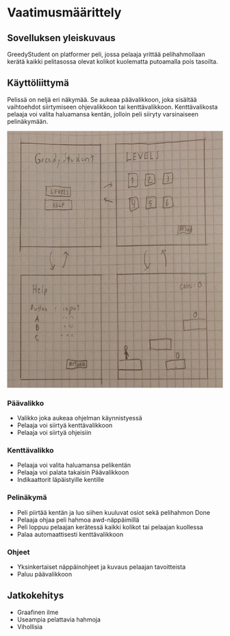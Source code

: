 # Vaatimusmäärittely

## Sovelluksen yleiskuvaus

GreedyStudent on platformer peli, jossa pelaaja yrittää pelihahmollaan kerätä kaikki pelitasossa olevat kolikot kuolematta putoamalla pois tasoilta.

## Käyttöliittymä

Pelissä on neljä eri näkymää. Se aukeaa päävalikkoon, joka sisältää vaihtoehdot siirtymiseen ohjevalikkoon tai kenttävalikkoon. Kenttävalikosta pelaaja voi valita haluamansa kentän, jolloin peli siiryty varsinaiseen pelinäkymään.

<img src="https://github.com/Mikxdi/OTharkkatyo19/blob/master/documentation/Pictures/greedystudent.jpg" width="600" height="600" />


### Päävalikko

* Valikko joka aukeaa ohjelman käynnistyessä
* Pelaaja voi siirtyä kenttävalikkoon
* Pelaaja voi siirtyä ohjeisiin


### Kenttävalikko

* Pelaaja voi valita haluamansa pelikentän
* Pelaaja voi palata takaisin Päävalikkoon
* Indikaattorit läpäistyille kentille

### Pelinäkymä

* Peli piirtää kentän ja luo siihen kuuluvat osiot sekä pelihahmon Done
* Pelaaja ohjaa peli hahmoa awd-näppäimillä
* Peli loppuu pelaajan kerätessä kaikki kolikot tai pelaajan kuollessa
* Palaa automaattisesti kenttävalikkoon

### Ohjeet

* Yksinkertaiset näppäinohjeet ja kuvaus pelaajan tavoitteista
* Paluu päävalikkoon


## Jatkokehitys

* Graafinen ilme
* Useampia pelattavia hahmoja
* Vihollisia
